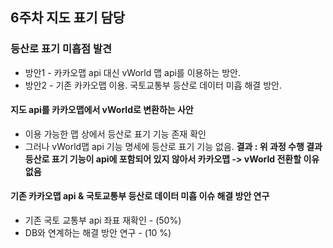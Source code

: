 ## 6주차 지도 표기 담당 

### 등산로 표기 미흡점 발견
+ 방안1 - 카카오맵 api 대신 vWorld 맵 api를 이용하는 방안.
+ 방안2 - 기존 카카오맵 이용. 국토교통부 등산로 데이터 미흡 해결 방안.

#### 지도 api를 카카오맵에서 vWorld로 변환하는 사안
  + 이용 가능한 맵 상에서 등산로 표기 기능 존재 확인   
  + 그러나 vWorld맵 api 기능 명세에 등산로 표기 기능 없음.
  **결과 : 위 과정 수행 결과 등산로 표기 기능이 api에 포함되어 있지 않아서 카카오맵 -> vWorld 전환할 이유 없음**
  
  
#### 기존 카카오맵 api & 국토교통부 등산로 데이터 미흡 이슈 해결 방안 연구
  + 기존 국토 교통부 api 좌표 재확인 - (50%)
  + DB와 연계하는 해결 방안 연구 - (10 %)
